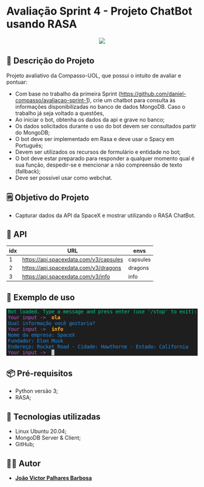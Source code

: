 # Avaliação Sprint 4 - Projeto ChatBot usando RASA
<p align="center"><img src = "https://media-about.lovia.life/v7/about.lovia.life/wp-content/uploads/2020/05/header-chat-box.png"></p>

## 📜 Descrição do Projeto
Projeto avaliativo da Compasso-UOL, que possui o intuito de avaliar e pontuar:

- Com base no trabalho da primeira Sprint (https://github.com/daniel-compasso/avaliacao-sprint-1), crie um chatbot para consulta às informações disponibilizadas no banco de dados MongoDB. Caso o trabalho já seja voltado a questões, 
- Ao iniciar o bot, obtenha os dados da api e grave no banco;
- Os dados solicitados durante o uso do bot devem ser consultados partir do MongoDB;
- O bot deve ser implementado em Rasa e deve usar o Spacy em Português;
- Devem ser utilizados os recursos de formulário e entidade no bot;
- O bot deve estar preparado para responder a qualquer momento qual é sua função, despedir-se e mencionar a não compreensão de texto (fallback);
- Deve ser possível usar como webchat. 

## 🗒 Objetivo do Projeto
- Capturar dados da API da SpaceX e mostrar utilizando o RASA ChatBot.

## 🔗 API
| idx | URL                                    | envs     |
|-----|----------------------------------------|----------|
| 1   | https://api.spacexdata.com/v3/capsules | capsules |
| 2   | https://api.spacexdata.com/v3/dragons  | dragons  |
| 3   | https://api.spacexdata.com/v3/info     | info     |

## 📌 Exemplo de uso
![Screenshot](exemplo.png)

## 📦 Pré-requisitos
- Python versão 3;
- RASA;

## 🚀 Tecnologias utilizadas
- Linux Ubuntu 20.04;
- MongoDB Server & Client;
- GitHub;

## 👨‍💻 Autor
- <b>[João Victor Palhares Barbosa](https://github.com/vicpb)</b>

